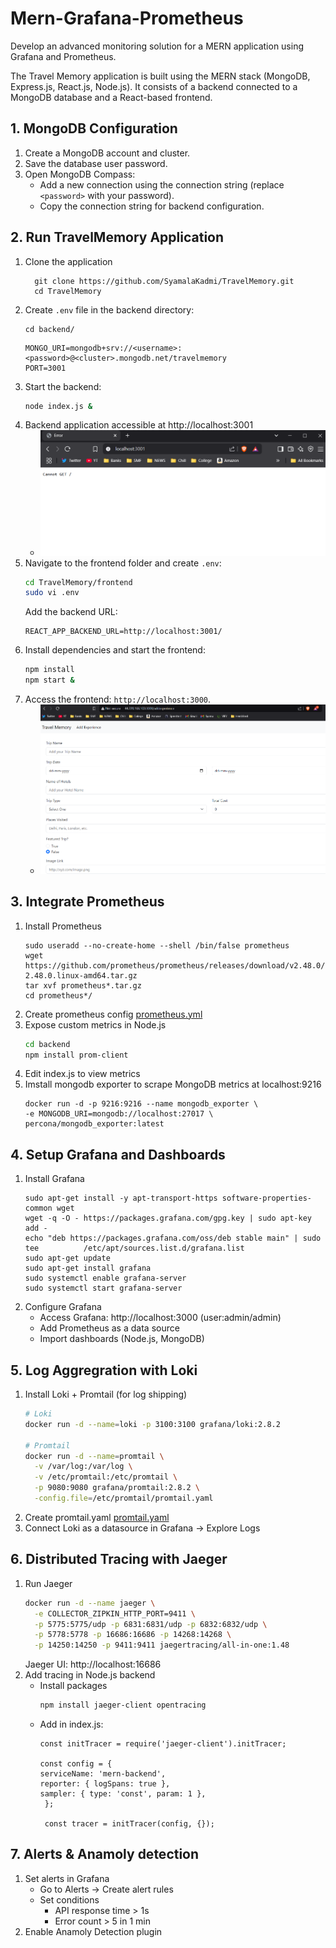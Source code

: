 # Mern-Grafana-Prometheus
Develop an advanced monitoring solution for a MERN application using Grafana and Prometheus.

The Travel Memory application is built using the MERN stack (MongoDB, Express.js, React.js, Node.js). It consists of a backend connected to a MongoDB database and a React-based frontend.
## 1. MongoDB Configuration
1. Create a MongoDB account and cluster.
2. Save the database user password.
3. Open MongoDB Compass:
   - Add a new connection using the connection string (replace `<password>` with your password).
   - Copy the connection string for backend configuration.

## 2. Run TravelMemory Application
1. Clone the application
   ```
     git clone https://github.com/SyamalaKadmi/TravelMemory.git
     cd TravelMemory
   ```
2. Create `.env` file in the backend directory:
   ```
   cd backend/
   ```
   ```env
   MONGO_URI=mongodb+srv://<username>:<password>@<cluster>.mongodb.net/travelmemory
   PORT=3001
   ```
3. Start the backend:
   ```bash
   node index.js &
   ```
4. Backend application accessible at http://localhost:3001
   - ![Images/Backend.png](Images/Backend.png)
5. Navigate to the frontend folder and create `.env`:
   ```bash
   cd TravelMemory/frontend
   sudo vi .env
   ```
   Add the backend URL:
   ```env
   REACT_APP_BACKEND_URL=http://localhost:3001/
   ```
6. Install dependencies and start the frontend:
   ```bash
   npm install
   npm start &
   ```
7. Access the frontend: `http://localhost:3000`.
   - ![Images/Frontend.png](Images/Frontend.png)

## 3. Integrate Prometheus
1. Install Prometheus
   ```
   sudo useradd --no-create-home --shell /bin/false prometheus
   wget https://github.com/prometheus/prometheus/releases/download/v2.48.0/prometheus-         2.48.0.linux-amd64.tar.gz
   tar xvf prometheus*.tar.gz
   cd prometheus*/
   ```
2. Create prometheus config [prometheus.yml](prometheus.yml)
3. Expose custom metrics in Node.js
   ``` bash
   cd backend
   npm install prom-client
   ```
4. Edit index.js to view metrics
5. Imstall mongodb exporter to scrape MongoDB metrics at localhost:9216
   ```
   docker run -d -p 9216:9216 --name mongodb_exporter \
   -e MONGODB_URI=mongodb://localhost:27017 \
   percona/mongodb_exporter:latest
   ```

## 4. Setup Grafana and Dashboards
1. Install Grafana
   ```
   sudo apt-get install -y apt-transport-https software-properties-common wget
   wget -q -O - https://packages.grafana.com/gpg.key | sudo apt-key add -
   echo "deb https://packages.grafana.com/oss/deb stable main" | sudo tee          /etc/apt/sources.list.d/grafana.list
   sudo apt-get update
   sudo apt-get install grafana
   sudo systemctl enable grafana-server
   sudo systemctl start grafana-server
   ```
2. Configure Grafana
   - Access Grafana: http://localhost:3000 (user:admin/admin)
   - Add Prometheus as a data source
   - Import dashboards (Node.js, MongoDB)

## 5. Log Aggregration with Loki
1. Install Loki + Promtail (for log shipping)
   ```bash
   # Loki
   docker run -d --name=loki -p 3100:3100 grafana/loki:2.8.2

   # Promtail
   docker run -d --name=promtail \
     -v /var/log:/var/log \
     -v /etc/promtail:/etc/promtail \
     -p 9080:9080 grafana/promtail:2.8.2 \
     -config.file=/etc/promtail/promtail.yaml
   ```
2. Create promtail.yaml [promtail.yaml](promtail/promtail.yaml)
3. Connect Loki as a datasource in Grafana -> Explore Logs

## 6. Distributed Tracing with Jaeger
1. Run Jaeger
   ```bash
   docker run -d --name jaeger \
     -e COLLECTOR_ZIPKIN_HTTP_PORT=9411 \
     -p 5775:5775/udp -p 6831:6831/udp -p 6832:6832/udp \
     -p 5778:5778 -p 16686:16686 -p 14268:14268 \
     -p 14250:14250 -p 9411:9411 jaegertracing/all-in-one:1.48
   ```
   Jaeger UI: http://localhost:16686
2. Add tracing in Node.js backend
   - Install packages
     ```bash
     npm install jaeger-client opentracing
     ```
   - Add in index.js:
     ```
     const initTracer = require('jaeger-client').initTracer;

     const config = {
     serviceName: 'mern-backend',
     reporter: { logSpans: true },
     sampler: { type: 'const', param: 1 },
      };

      const tracer = initTracer(config, {});
      ```
## 7. Alerts & Anamoly detection
1. Set alerts in Grafana
   - Go to Alerts -> Create alert rules
   - Set conditions
        - API response time > 1s
        - Error count > 5 in 1 min
2. Enable Anamoly Detection plugin



